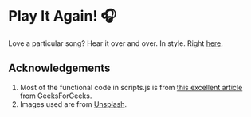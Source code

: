 # Play It Again! :headphones:

Love a particular song? Hear it over and over. In style. Right [here](https://wpinrui.github.io/play-it-again/).

## Acknowledgements

1. Most of the functional code in scripts.js is from [this excellent article](https://www.geeksforgeeks.org/create-a-music-player-using-javascript/) from GeeksForGeeks.
2. Images used are from [Unsplash](https://unsplash.com/).

